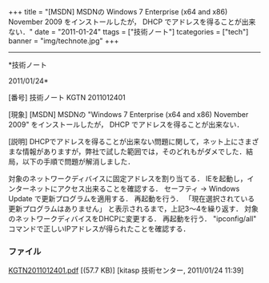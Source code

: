 ﻿+++
title = "[MSDN] MSDNの Windows 7 Enterprise (x64 and x86) November 2009 をインストールしたが， DHCP でアドレスを得ることが出来ない．"
date = "2011-01-24"
ttags = ["技術ノート"]
tcategories = ["tech"]
banner = "img/technote.jpg"
+++

-----------------------------------------------------------------------------------------------------------------------------

*技術ノート

2011/01/24*


[番号]
技術ノート KGTN 2011012401

[現象]
[MSDN] MSDNの "Windows 7 Enterprise (x64 and x86) November 2009"
をインストールしたが， DHCP でアドレスを得ることが出来ない．

[説明]
DHCPでアドレスを得ることが出来ない問題に関して，ネット上にさまざまな情報がありますが，弊社で試した範囲では，そのどれもがダメでした．結局，以下の手順で問題が解消しました．

対象のネットワークディバイスに固定アドレスを割り当てる．
IEを起動し，インターネットにアクセス出来ることを確認する．
セーフティ → Windows Update で更新プログラムを適用する．
再起動を行う．
「現在選択されている更新プログラムはありません」
と表示されるまで，上記3〜4を繰り返す．
対象のネットワークディバイスをDHCPに変更する．
再起動を行う．
"ipconfig/all" コマンドで正しいIPアドレスが得られたことを確認する．


### ファイル





[KGTN2011012401.pdf](http://techreport.kitasp.net/attachments/download/455/KGTN2011012401.pdf)
 [(57.7 KB)] [kitasp 技術センター, 2011/01/24
11:39]
